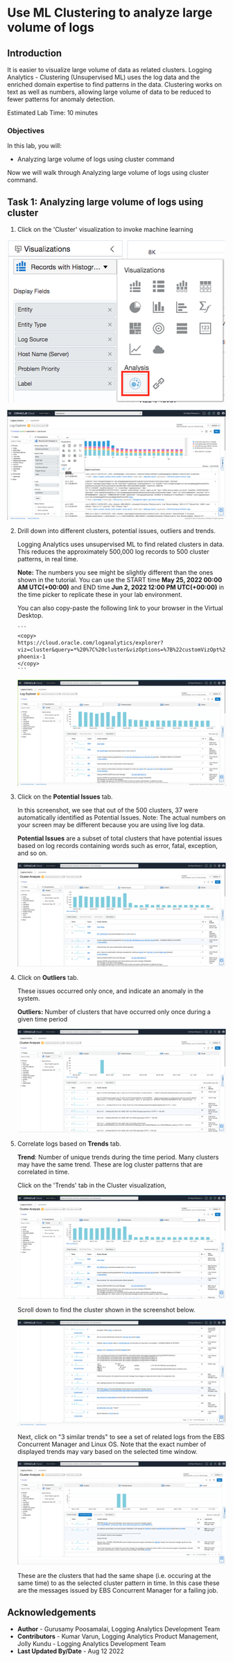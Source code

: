 # Use ML Clustering to analyze large volume of logs

## Introduction
It is easier to visualize large volume of data as related clusters. Logging Analytics - Clustering (Unsupervised ML) uses the log data and the enriched domain expertise to find patterns in the data. Clustering works on text as well as numbers, allowing large volume of data to be reduced to fewer patterns for anomaly detection.

Estimated Lab Time: 10 minutes

### Objectives

In this lab, you will:
* Analyzing large volume of logs using cluster command

Now we will walk through Analyzing large volume of logs using cluster command.

## **Task 1:**  Analyzing large volume of logs using cluster

1. Click on the 'Cluster' visualization to invoke machine learning

  ![](images/9.png "image9")

  ![](images/click-cluster-1.png "UIdescription")

2. Drill down into different clusters, potential issues, outliers and trends.

   Logging Analytics uses unsupervised ML to find related clusters in data.  This reduces the approximately 500,000 log records to 500 cluster patterns, in real time.

   **Note:** The numbers you see might be slightly different than the ones shown in the tutorial. You can use the START time **May 25, 2022 00:00 AM UTC(+00:00)** and END time **Jun 2, 2022 12:00 PM UTC(+00:00)** in the time picker to replicate these in your lab environment.

   You can also copy-paste the following link to your browser in the Virtual Desktop.

       ```
       <copy>
       https://cloud.oracle.com/loganalytics/explorer?viz=cluster&query=*%20%7C%20cluster&vizOptions=%7B%22customVizOpt%22%3A%7B%22primaryFieldIname%22%3A%22mbody%22%2C%22primaryFieldDname%22%3A%22Original%20Log%20Content%22%7D%7D&scopeFilters=lg%3Aocid1.compartment.oc1..aaaaaaaapsyvad5tuc2t45jml4bpn3su3xvpxq7pkvhnipqdsxkphdkodgpa%2Ctrue%3Ben%3Aroot%2Ctrue%2Cocid1.loganalyticsentity.oc1.phx.amaaaaaaqgp2kriajwwjuh6nqdannkqw7yh4ol42sq5zq4tz7sksx6yuv3fa%3Brs%3Aroot%2Ctrue&startTime=1653451200000&endTime=1654153250000&region=us-phoenix-1
       </copy>
       ```

   ![](images/cluster-start-2.png "image10")

3. Click on the **Potential Issues** tab.

   In this screenshot, we see that out of the 500 clusters, 37 were automatically identified as Potential Issues. Note: The actual numbers on your screen may be different because you are using live log data.

   **Potential Issues** are a subset of total clusters that have potential issues based on log records containing words such as error, fatal, exception, and so on.

   ![](images/potential-issues-2.png "image11")

4. Click on **Outliers** tab.

   These issues occurred only once, and indicate an anomaly in the system.

   **Outliers:** Number of clusters that have occurred only once during a given time period

   ![](images/outliers-2.png "image12")

5. Correlate logs based on **Trends** tab.

   **Trend**: Number of unique trends during the time period. Many clusters may have the same trend. These are log cluster patterns that are correlated in time.

   Click on the 'Trends' tab in the Cluster visualization,

   ![](images/trends-2.png "image13")

   Scroll down to find the cluster shown in the screenshot below.

   ![](images/trend-example-2.png "image13")

   Next, click on "3 similar trends" to see a set of related logs from the
   EBS Concurrent Manager and Linux OS. Note that the exact number of displayed trends may vary based on the selected time window.

   ![](images/similar-trend-eg-2.png "image13")

   These are the clusters that had the same shape (i.e. occuring at the same time) to as the selected cluster pattern in time. In this case these are the messages issued by EBS Concurrent Manager for a failing job.

## Acknowledgements
* **Author** - Gurusamy Poosamalai, Logging Analytics Development Team
* **Contributors** -  Kumar Varun, Logging Analytics Product Management, Jolly Kundu - Logging Analytics Development Team
* **Last Updated By/Date** - Aug 12 2022
